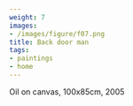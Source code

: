 ```yaml
---
weight: 7
images:
- /images/figure/f07.png
title: Back door man
tags:
- paintings
- home
---
```

Oil on canvas, 100x85cm, 2005
